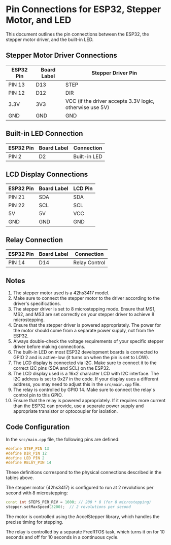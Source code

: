 # Pin Connections for ESP32, Stepper Motor, and LED

This document outlines the pin connections between the ESP32, the stepper motor driver, and the built-in LED.

## Stepper Motor Driver Connections

| ESP32 Pin | Board Label | Stepper Driver Pin |
|-----------|-------------|-------------------|
| PIN 13    | D13         | STEP              |
| PIN 12    | D12         | DIR               |
| 3.3V      | 3V3         | VCC (if the driver accepts 3.3V logic, otherwise use 5V) |
| GND       | GND         | GND               |

## Built-in LED Connection

| ESP32 Pin | Board Label | Connection |
|-----------|-------------|------------|
| PIN 2     | D2          | Built-in LED |

## LCD Display Connections

| ESP32 Pin | Board Label | LCD Pin |
|-----------|-------------|---------|
| PIN 21    | SDA         | SDA     |
| PIN 22    | SCL         | SCL     |
| 5V        | 5V          | VCC     |
| GND       | GND         | GND     |

## Relay Connection

| ESP32 Pin | Board Label | Connection |
|-----------|-------------|------------|
| PIN 14    | D14         | Relay Control |

## Notes

1. The stepper motor used is a 42hs3417 model.
2. Make sure to connect the stepper motor to the driver according to the driver's specifications.
3. The stepper driver is set to 8 microstepping mode. Ensure that MS1, MS2, and MS3 are set correctly on your stepper driver to achieve 8 microstepping.
4. Ensure that the stepper driver is powered appropriately. The power for the motor should come from a separate power supply, not from the ESP32.
5. Always double-check the voltage requirements of your specific stepper driver before making connections.
6. The built-in LED on most ESP32 development boards is connected to GPIO 2 and is active-low (it turns on when the pin is set to LOW).
7. The LCD display is connected via I2C. Make sure to connect it to the correct I2C pins (SDA and SCL) on the ESP32.
8. The LCD display used is a 16x2 character LCD with I2C interface. The I2C address is set to 0x27 in the code. If your display uses a different address, you may need to adjust this in the `src/main.cpp` file.
9. The relay is controlled by GPIO 14. Make sure to connect the relay's control pin to this GPIO.
10. Ensure that the relay is powered appropriately. If it requires more current than the ESP32 can provide, use a separate power supply and appropriate transistor or optocoupler for isolation.

## Code Configuration

In the `src/main.cpp` file, the following pins are defined:

```cpp
#define STEP_PIN 13
#define DIR_PIN 12
#define LED_PIN 2
#define RELAY_PIN 14
```

These definitions correspond to the physical connections described in the tables above.

The stepper motor (42hs3417) is configured to run at 2 revolutions per second with 8 microstepping:

```cpp
const int STEPS_PER_REV = 1600; // 200 * 8 (for 8 microstepping)
stepper.setMaxSpeed(3200);  // 2 revolutions per second
```

The motor is controlled using the AccelStepper library, which handles the precise timing for stepping.

The relay is controlled by a separate FreeRTOS task, which turns it on for 10 seconds and off for 10 seconds in a continuous cycle.
